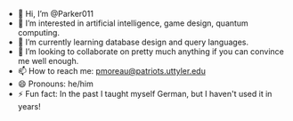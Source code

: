 - 👋 Hi, I’m @Parker011
- 👀 I’m interested in artificial intelligence, game design, quantum computing.
- 🌱 I’m currently learning database design and query languages.
- 💞️ I’m looking to collaborate on pretty much anything if you can convince me well enough.
- 📫 How to reach me: pmoreau@patriots.uttyler.edu
- 😄 Pronouns: he/him
- ⚡ Fun fact: In the past I taught myself German, but I haven't used it in years!

<!---
Parker011/Parker011 is a ✨ special ✨ repository because its `README.md` (this file) appears on your GitHub profile.
You can click the Preview link to take a look at your changes.
--->
